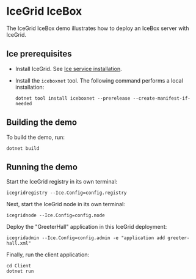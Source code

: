# IceGrid IceBox

The IceGrid IceBox demo illustrates how to deploy an IceBox server with IceGrid.

## Ice prerequisites

- Install IceGrid. See [Ice service installation].
- Install the `iceboxnet` tool.
  The following command performs a local installation:

  ```shell
  dotnet tool install iceboxnet --prerelease --create-manifest-if-needed
  ```

## Building the demo

To build the demo, run:

```shell
dotnet build
```

## Running the demo

Start the IceGrid registry in its own terminal:

```shell
icegridregistry --Ice.Config=config.registry
```

Next, start the IceGrid node in its own terminal:

```shell
icegridnode --Ice.Config=config.node
```

Deploy the "GreeterHall" application in this IceGrid deployment:

```shell
icegridadmin --Ice.Config=config.admin -e "application add greeter-hall.xml"
```

Finally, run the client application:

```shell
cd Client
dotnet run
```

[Ice service installation]: https://github.com/zeroc-ice/ice/blob/main/NIGHTLY.md#ice-services
